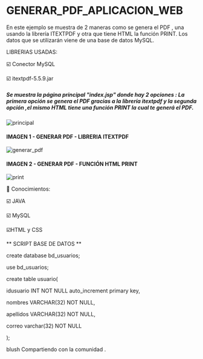 # GENERAR_PDF_APLICACION_WEB
En este ejemplo se muestra de 2 maneras como se genera el PDF , una usando la librería  ITEXTPDF  y otra que tiene HTML la función PRINT. Los datos que se utilizarán viene de una base de datos MySQL. 

LIBRERIAS USADAS:

:ballot_box_with_check: Conector MySQL

:ballot_box_with_check: itextpdf-5.5.9.jar

##### Se muestra la página principal "index.jsp" donde hay 2 opciones : La primera opción se genera el PDF gracias a la librería itextpdf y la segunda opción ,el mismo HTML tiene una función PRINT la cual te generá el PDF.
![principal](https://user-images.githubusercontent.com/71619972/103463824-4f8cda80-4cfd-11eb-8ece-02cb8be4ef52.PNG)
#### IMAGEN 1 - GENERAR PDF - LIBRERIA ITEXTPDF
![generar_pdf](https://user-images.githubusercontent.com/71619972/103463825-5b789c80-4cfd-11eb-9e32-b193260f9949.PNG)
#### IMAGEN 2 - GENERAR PDF - FUNCIÓN HTML PRINT 
![print](https://user-images.githubusercontent.com/71619972/103463828-5fa4ba00-4cfd-11eb-90e9-b043bf898e6e.PNG)

:memo: Conocimientos:

:ballot_box_with_check: JAVA

:ballot_box_with_check: MySQL

:ballot_box_with_check:HTML y CSS

** SCRIPT BASE DE DATOS **

create database bd_usuarios;

use bd_usuarios;

create table usuario(

idusuario INT NOT NULL auto_increment primary key,

nombres VARCHAR(32) NOT NULL,

apellidos VARCHAR(32) NOT NULL,

correo varchar(32) NOT NULL

);

blush Compartiendo con la comunidad .

